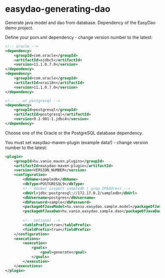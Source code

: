 easydao-generating-dao
======================

Generate java model and dao from database. Dependency of the EasyDao demo project.

Define your pom.xml dependency - change version number to the latest:

```xml       
<!-- oracle -->
<dependency>
    <groupId>com.oracle</groupId>
    <artifactId>ojdbc5</artifactId>
    <version>11.1.0.7.0</version>
</dependency>
<dependency>
    <groupId>com.oracle</groupId>
    <artifactId>orai18n</artifactId>
    <version>11.1.0.7.0</version>
</dependency>

<!-- ...or postgresql -->
<dependency>
    <groupId>postgresql</groupId>
    <artifactId>postgresql</artifactId>
    <version>9.1-901-1.jdbc4</version>
</dependency>
```

Choose one of the Oracle or the PostgreSQL database dependency.

You must set easydao-maven-plugin (example data!) - change version number to the latest:

```xml
<plugin>
    <groupId>hu.vanio.maven.plugins</groupId>
    <artifactId>easydao-maven-plugin</artifactId>
    <version>VERSION_NUMBER</version>
    <configuration>
        <dbName>sampledb</dbName>
        <dbType>POSTGRESQL9</dbType>
        <!-- docker inspect sampledb | grep IPAddress -->
        <dbUrl>jdbc:postgresql://172.17.0.2/sampledb</dbUrl>
        <dbUsername>postgres</dbUsername>
        <dbPassword>sample</dbPassword>
        <packageOfJavaModel>hu.vanio.easydao.sample.model</packageOfJavaModel>
        <packageOfJavaDao>hu.vanio.easydao.sample.dao</packageOfJavaDao>
        
        <!-- optional -->
        <tablePrefix>true</tablePrefix>
        <fieldPrefix>true</fieldPrefix>
    </configuration>
    <executions>
        <execution>
            <goals>
                <goal>generate</goal>
            </goals>
        </execution>
    </executions>
</plugin>
```
